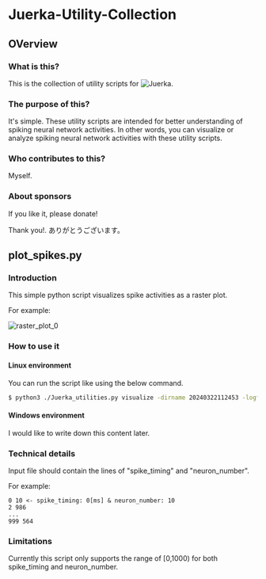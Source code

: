 # Juerka-Utility-Collection
## OVerview
### What is this?
This is the collection of utility scripts for ![Juerka](https://github.com/Junichi-Juerka-Suzuki/Juerka).

### The purpose of this?
It's simple. These utility scripts are intended for better understanding of spiking neural network activities.
In other words, you can visualize or analyze spiking neural network activities with these utility scripts.

### Who contributes to this?
Myself.

### About sponsors
If you like it, please donate!

Thank you!.
ありがとうございます。

## plot_spikes.py
### Introduction
This simple python script visualizes spike activities as a raster plot.

For example:

![raster_plot_0](https://github.com/Junichi-Juerka-Suzuki/Juerka-Utility-Collection/assets/163645026/b90c91f5-1ec3-4be9-b36c-b2081b79c017)

### How to use it
#### Linux environment
You can run the script like using the below command.

```sh
$ python3 ./Juerka_utilities.py visualize -dirname 20240322112453 -logfile_index=0
```
#### Windows environment
I would like to write down this content later.

### Technical details
Input file should contain the lines of \"spike_timing\" and \"neuron_number\".

For example:

```
0 10 <- spike_timing: 0[ms] & neuron_number: 10
2 986
...
999 564
```

### Limitations
Currently this script only supports the range of \[0,1000\) for both spike_timing and neuron_number.
